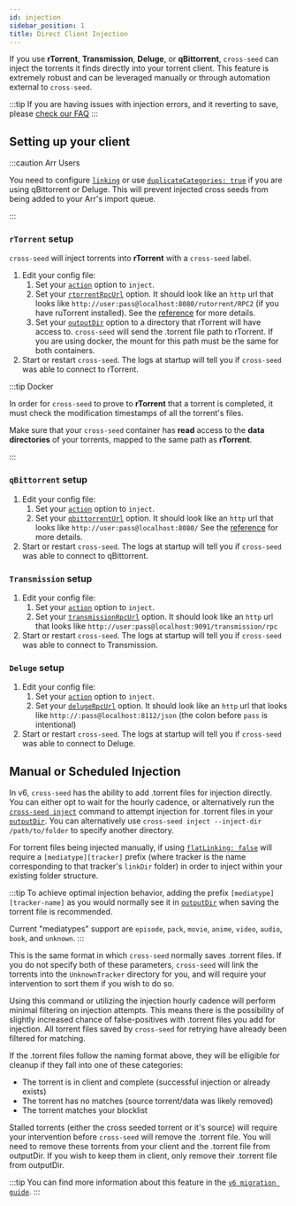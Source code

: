 ```yaml
---
id: injection
sidebar_position: 1
title: Direct Client Injection
---
```


If you use **rTorrent**, **Transmission**, **Deluge**, or **qBittorrent**, `cross-seed`
can inject the torrents it finds directly into your torrent client. This feature is extremely
robust and can be leveraged manually or through automation external to `cross-seed`.

:::tip
If you are having issues with injection errors, and it reverting to save, please
[check our FAQ](../basics/faq-troubleshooting.md#failed-to-inject-saving-instead)
:::

## Setting up your client

:::caution Arr Users

You need to configure [`linking`](./linking.md) or use [`duplicateCategories: true`](../basics/options.md#duplicatecategories) if you are using qBittorrent or Deluge. This will prevent injected cross seeds from being added to your Arr's import queue.

:::

### `rTorrent` setup

`cross-seed` will inject torrents into **rTorrent** with a `cross-seed` label.

1. Edit your config file:
    1. Set your [`action`](../basics/options#action) option to `inject`.
    2. Set your [`rtorrentRpcUrl`](../basics/options#rtorrentrpcurl) option.
       It should look like an `http` url that looks like
       `http://user:pass@localhost:8080/rutorrent/RPC2` (if you have ruTorrent
       installed). See the [reference](../basics/options#rtorrentrpcurl) for
       more details.
    3. Set your [`outputDir`](../basics/options#outputdir) option to a directory
       that rTorrent will have access to. `cross-seed` will send the .torrent
       file path to rTorrent. If you are using docker, the mount for this path
       must be the same for both containers.
2. Start or restart `cross-seed`. The logs at startup will tell you if
   `cross-seed` was able to connect to rTorrent.

:::tip Docker

In order for `cross-seed` to prove to **rTorrent** that a torrent is completed,
it must check the modification timestamps of all the torrent's files.

Make sure that your `cross-seed` container has **read** access to the **data
directories** of your torrents, mapped to the same path as **rTorrent**.

:::

### `qBittorrent` setup

1. Edit your config file:
    1. Set your [`action`](../basics/options#action) option to `inject`.
    2. Set your [`qbittorrentUrl`](../basics/options#qbittorrenturl) option.
       It should look like an `http` url that looks like
       `http://user:pass@localhost:8080/` See the
       [reference](../basics/options#qbittorrenturl) for more details.
2. Start or restart `cross-seed`. The logs at startup will tell you if
   `cross-seed` was able to connect to qBittorrent.

### `Transmission` setup

1. Edit your config file:
    1. Set your [`action`](../basics/options#action) option to `inject`.
    2. Set your [`transmissionRpcUrl`](../basics/options#rtorrentrpcurl) option.
       It should look like an `http` url that looks like
       `http://user:pass@localhost:9091/transmission/rpc`
2. Start or restart `cross-seed`. The logs at startup will tell you if
   `cross-seed` was able to connect to Transmission.

### `Deluge` setup

1. Edit your config file:
    1. Set your [`action`](../basics/options#action) option to `inject`.
    2. Set your [`delugeRpcUrl`](../basics/options#delugerpcurl) option.
       It should look like an `http` url that looks like
       `http://:pass@localhost:8112/json` (the colon before `pass` is intentional)
2. Start or restart `cross-seed`. The logs at startup will tell you if
   `cross-seed` was able to connect to Deluge.

## Manual or Scheduled Injection

In v6, `cross-seed` has the ability to add .torrent files for injection directly. You can either opt to wait for the hourly cadence, or
alternatively run the [`cross-seed inject`](../reference/utils.md#cross-seed-inject) command to attempt injection for .torrent files in
your [`outputDir`](../basics/options.md#outputdir). You can alternatively use `cross-seed inject --inject-dir /path/to/folder` to specify
another directory.

For torrent files being injected manually, if using [`flatLinking: false`](../basics/options.md#flatlinking) will require a
`[mediatype][tracker]` prefix (where tracker is the name corresponding to that tracker's `linkDir` folder) in order to inject within your
existing folder structure.

:::tip
To achieve optimal injection behavior, adding the prefix `[mediatype][tracker-name]` as you would normally see it in
[`outputDir`](../basics/options.md#outputdir) when saving the torrent file is recommended.

Current "mediatypes" support are `episode`, `pack`, `movie`, `anime`, `video`, `audio`, `book`, and `unknown`.
:::

This is the same format in which `cross-seed` normally saves .torrent files. If you do not specify both of these parameters,
`cross-seed` will link the torrents into the `UnknownTracker` directory for you, and will require your intervention to sort them
if you wish to do so.

Using this command or utilizing the injection hourly cadence will perform minimal filtering on injection attempts. This means there is the
possibility of slightly increased chance of false-positives with .torrent files you add for injection. All torrent files saved by `cross-seed`
for retrying have already been filtered for matching.

If the .torrent files follow the naming format above, they will be elligible for cleanup if they fall into one of these categories:

-   The torrent is in client and complete (successful injection or already exists)
-   The torrent has no matches (source torrent/data was likely removed)
-   The torrent matches your blocklist

Stalled torrents (either the cross seeded torrent or it's source) will require your intervention before `cross-seed` will remove the .torrent file.
You will need to remove these torrents from your client and the .torrent file from outputDir. If you wish to keep them in client, only remove their .torrent file from outputDir.

:::tip
You can find more information about this feature in the [`v6 migration guide`](../v6-migration.md#failed-injection-saved-retry).
:::
